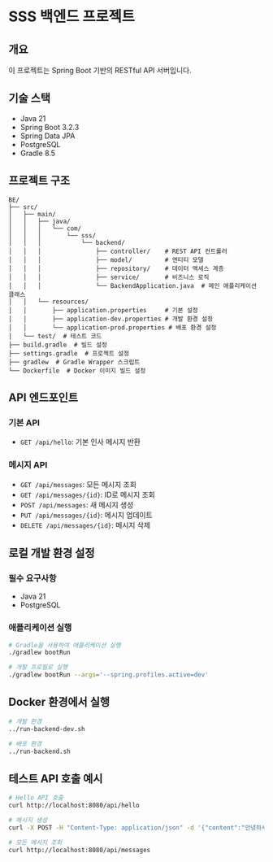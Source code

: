 # SSS 백엔드 프로젝트

## 개요
이 프로젝트는 Spring Boot 기반의 RESTful API 서버입니다.

## 기술 스택
- Java 21
- Spring Boot 3.2.3
- Spring Data JPA
- PostgreSQL
- Gradle 8.5

## 프로젝트 구조
```
BE/
├── src/
│   ├── main/
│   │   ├── java/
│   │   │   └── com/
│   │   │       └── sss/
│   │   │           └── backend/
│   │   │               ├── controller/    # REST API 컨트롤러
│   │   │               ├── model/         # 엔티티 모델
│   │   │               ├── repository/    # 데이터 액세스 계층
│   │   │               ├── service/       # 비즈니스 로직
│   │   │               └── BackendApplication.java  # 메인 애플리케이션 클래스
│   │   └── resources/
│   │       ├── application.properties     # 기본 설정
│   │       ├── application-dev.properties # 개발 환경 설정
│   │       └── application-prod.properties # 배포 환경 설정
│   └── test/  # 테스트 코드
├── build.gradle  # 빌드 설정
├── settings.gradle  # 프로젝트 설정
├── gradlew  # Gradle Wrapper 스크립트
└── Dockerfile  # Docker 이미지 빌드 설정
```

## API 엔드포인트

### 기본 API
- `GET /api/hello`: 기본 인사 메시지 반환

### 메시지 API
- `GET /api/messages`: 모든 메시지 조회
- `GET /api/messages/{id}`: ID로 메시지 조회
- `POST /api/messages`: 새 메시지 생성
- `PUT /api/messages/{id}`: 메시지 업데이트
- `DELETE /api/messages/{id}`: 메시지 삭제

## 로컬 개발 환경 설정

### 필수 요구사항
- Java 21
- PostgreSQL

### 애플리케이션 실행
```bash
# Gradle을 사용하여 애플리케이션 실행
./gradlew bootRun

# 개발 프로필로 실행
./gradlew bootRun --args='--spring.profiles.active=dev'
```

## Docker 환경에서 실행
```bash
# 개발 환경
../run-backend-dev.sh

# 배포 환경
../run-backend.sh
```

## 테스트 API 호출 예시
```bash
# Hello API 호출
curl http://localhost:8080/api/hello

# 메시지 생성
curl -X POST -H "Content-Type: application/json" -d '{"content":"안녕하세요!"}' http://localhost:8080/api/messages

# 모든 메시지 조회
curl http://localhost:8080/api/messages
```
